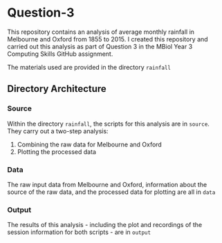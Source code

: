 # Question-3

This repository contains an analysis of average monthly rainfall in Melbourne and Oxford from 1855 to 2015. I created this repository and carried out this analysis as part of Question 3 in the MBiol Year 3 Computing Skills GitHub assignment.  

The materials used are provided in the directory `rainfall`

## Directory Architecture

### Source 

Within the directory `rainfall`, the scripts for this analysis are in `source`. They carry out a two-step analysis:

1. Combining the raw data for Melbourne and Oxford
2. Plotting the processed data 

### Data

The raw input data from Melbourne and Oxford, information about the source of the raw data, and the processed data for plotting are all in `data`

### Output

The results of this analysis - including the plot and recordings of the session information for both scripts - are in `output`

